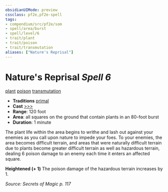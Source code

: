 ```yaml
---
obsidianUIMode: preview
cssclass: pf2e,pf2e-spell
tags:
- compendium/src/pf2e/som
- spell/area/burst
- spell/level/6
- trait/plant
- trait/poison
- trait/transmutation
aliases: ["Nature's Reprisal"]
---
```

# Nature's Reprisal *Spell 6*   
[plant](plant.md "Plant Creature Type Trait")  [poison](Reference/Rules/Traits/poison.md "Poison Effect Trait")  [transmutation](transmutation.md "Transmutation School Trait")  

- **Traditions** [primal](primal.md "Primal Tradition Trait")
- **Cast** [>>>](chapter-9-playing-the-game.md#Actions "Three-Action") 
- **Range**: 120 foot
- **Area**: all squares on the ground that contain plants in an 80-foot burst
- **Duration**: 1 minute

The plant life within the area begins to writhe and lash out against your enemies as you call upon nature to impede your foes. To your enemies, the area becomes difficult terrain, and areas that were naturally difficult terrain due to plants become greater difficult terrain as well as hazardous terrain, dealing 6 poison damage to an enemy each time it enters an affected square.

**Heightened (+ 1)** The poison damage of the hazardous terrain increases by 1.

*Source: Secrets of Magic p. 117*